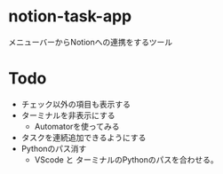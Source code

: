 # notion-task-app
メニューバーからNotionへの連携をするツール

# Todo
 - チェック以外の項目も表示する
 - ターミナルを非表示にする
   - Automatorを使ってみる
 - タスクを連続追加できるようにする
 - Pythonのパス消す
   - VScode と ターミナルのPythonのパスを合わせる。